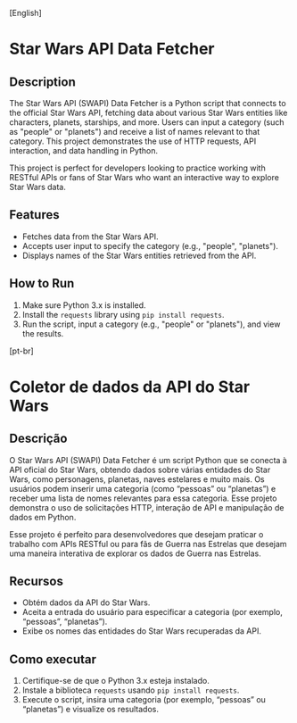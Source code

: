 [English]
# Star Wars API Data Fetcher

## Description
The Star Wars API (SWAPI) Data Fetcher is a Python script that connects to the official Star Wars API, fetching data about various Star Wars entities like characters, planets, starships, and more. Users can input a category (such as "people" or "planets") and receive a list of names relevant to that category. This project demonstrates the use of HTTP requests, API interaction, and data handling in Python.

This project is perfect for developers looking to practice working with RESTful APIs or fans of Star Wars who want an interactive way to explore Star Wars data.

## Features
- Fetches data from the Star Wars API.
- Accepts user input to specify the category (e.g., "people", "planets").
- Displays names of the Star Wars entities retrieved from the API.

## How to Run
1. Make sure Python 3.x is installed.
2. Install the `requests` library using `pip install requests`.
3. Run the script, input a category (e.g., "people" or "planets"), and view the results.

[pt-br]
# Coletor de dados da API do Star Wars

## Descrição
O Star Wars API (SWAPI) Data Fetcher é um script Python que se conecta à API oficial do Star Wars, obtendo dados sobre várias entidades do Star Wars, como personagens, planetas, naves estelares e muito mais. Os usuários podem inserir uma categoria (como “pessoas” ou “planetas”) e receber uma lista de nomes relevantes para essa categoria. Esse projeto demonstra o uso de solicitações HTTP, interação de API e manipulação de dados em Python.

Esse projeto é perfeito para desenvolvedores que desejam praticar o trabalho com APIs RESTful ou para fãs de Guerra nas Estrelas que desejam uma maneira interativa de explorar os dados de Guerra nas Estrelas.

## Recursos
- Obtém dados da API do Star Wars.
- Aceita a entrada do usuário para especificar a categoria (por exemplo, “pessoas”, “planetas”).
- Exibe os nomes das entidades do Star Wars recuperadas da API.

## Como executar
1. Certifique-se de que o Python 3.x esteja instalado.
2. Instale a biblioteca `requests` usando `pip install requests`.
3. Execute o script, insira uma categoria (por exemplo, “pessoas” ou “planetas”) e visualize os resultados.
